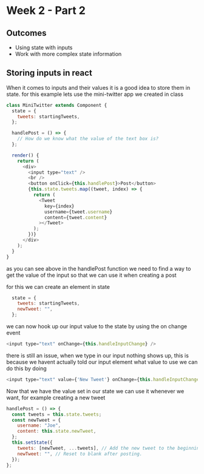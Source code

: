 <!-- @format -->

# Week 2 - Part 2

## Outcomes  
- Using state with inputs
- Work with more complex state information  

## Storing inputs in react 
When it comes to inputs and their values it is a good idea to store them in state. for this example lets use the mini-twitter app we created in class 

```js
class MiniTwitter extends Component {
  state = {
    tweets: startingTweets,
  };

  handlePost = () => {
    // How do we know what the value of the text box is?
  };

  render() {
    return (
      <div>
        <input type="text" />
        <br />
        <button onClick={this.handlePost}>Post</button>
        {this.state.tweets.map((tweet, index) => {
          return (
            <Tweet
              key={index}
              username={tweet.username}
              content={tweet.content}
            ></Tweet>
          );
        })}
      </div>
    );
  }
}
```

as you can see above in the handlePost function we need to find a way to get the value of the input so that we can use it when creating a post 

for this we can create an element in state

```js
  state = {
    tweets: startingTweets,
    newTweet: "",
  };
```

we can now hook up our input value to the state by using the on change event 

```js
<input type="text" onChange={this.handleInputChange} />
```

there is still an issue, when we type in our input nothing shows up, this is because we havent actually told our input element what value to use we can do this by doing 

```js
<input type="text" value={'New Tweet'} onChange={this.handleInputChange} />
```

Now that we have the value set in our state we can use it whenever we want, for example creating a new tweet

```js
handlePost = () => {
  const tweets = this.state.tweets;
  const newTweet = {
    username: "Joe",
    content: this.state.newTweet,
  };
  this.setState({
    tweets: [newTweet, ...tweets], // Add the new tweet to the beginning of the array
    newTweet: "", // Reset to blank after posting.
  });
};
```

